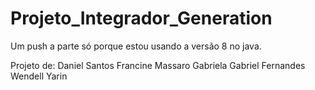 # Projeto_Integrador_Generation

Um push a parte só porque estou usando a versão 8 no java.

Projeto de:
Daniel Santos
Francine Massaro
Gabriela
Gabriel Fernandes
Wendell
Yarin
